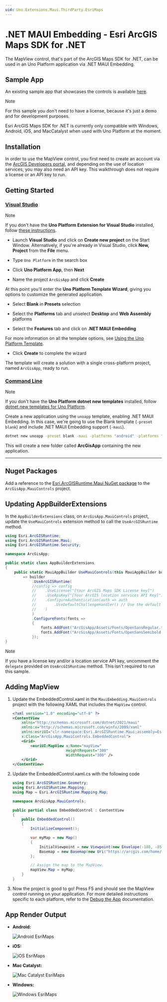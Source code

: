 ```yaml
---
uid: Uno.Extensions.Maui.ThirdParty.EsriMaps
---
```

# .NET MAUI Embedding - Esri ArcGIS Maps SDK for .NET

The MapView control, that's part of the ArcGIS Maps SDK for .NET, can be used in an Uno Platform application via .NET MAUI Embedding. 

## Sample App

An existing sample app that showcases the controls is available [here](https://github.com/unoplatform/Uno.Samples/tree/master/UI/MauiEmbedding/ArcGisApp).

> [!NOTE]
> For this sample you don't need to have a license, because it's just a demo and for development purposes.
>
> Esri ArcGIS Maps SDK for .NET is currently only compatible with Windows, Android, iOS, and MacCatalyst when used with Uno Platform at the moment.

## Installation

In order to use the MapView control, you first need to create an account via the [ArcGIS Developers portal](https://developers.arcgis.com/sign-up/), and depending on the use of location services, you may also need an API key. This walkthrough does not require a license or an API key to run.

## Getting Started

### [Visual Studio](#tab/vs)

> [!NOTE]
> If you don't have the **Uno Platform Extension for Visual Studio** installed, follow [these instructions](xref:Uno.GetStarted.vs2022).

- Launch **Visual Studio** and click on **Create new project** on the Start Window. Alternatively, if you're already in Visual Studio, click **New, Project** from the **File** menu.

- Type `Uno Platform` in the search box

- Click **Uno Platform App**, then **Next**

- Name the project `ArcGisApp` and click **Create**

At this point you'll enter the **Uno Platform Template Wizard**, giving you options to customize the generated application.

- Select **Blank** in **Presets** selection

- Select the **Platforms** tab and unselect **Desktop** and **Web Assembly** platforms

- Select the **Features** tab and click on **.NET MAUI Embedding**

For more information on all the template options, see [Using the Uno Platform Template](xref:Uno.GettingStarted.UsingWizard).

- Click **Create** to complete the wizard

The template will create a solution with a single cross-platform project, named `ArcGisApp`, ready to run.

### [Command Line](#tab/cli)

> [!NOTE]
> If you don't have the **Uno Platform dotnet new templates** installed, follow [dotnet new templates for Uno Platform](xref:Uno.GetStarted.dotnet-new).

Create a new application using the `unoapp` template, enabling .NET MAUI Embedding. In this case, we're going to use the Blank template (`-preset blank`) and include .NET MAUI Embedding support (`-maui`).

```bash
dotnet new unoapp -preset blank -maui -platforms "android" -platforms "ios" -platforms "maccatalyst" -platforms "windows" -o ArcGisApp
```

This will create a new folder called **ArcGisApp** containing the new application.

---

## Nuget Packages

Add a reference to the [Esri.ArcGISRuntime.Maui NuGet package](https://www.nuget.org/packages/Esri.ArcGISRuntime.Maui) to the `ArcGisApp.MauiControls` project.

## Updating AppBuilderExtensions

In the `AppBuilderExtensions` class, on `ArcGisApp.MauiControls` project, update the `UseMauiControls` extension method to call the `UseArcGISRuntime` method.

```cs
using Esri.ArcGISRuntime;
using Esri.ArcGISRuntime.Maui;
using Esri.ArcGISRuntime.Security;

namespace ArcGisApp;

public static class AppBuilderExtensions
{
    public static MauiAppBuilder UseMauiControls(this MauiAppBuilder builder) 
        => builder
            .UseArcGISRuntime(
            //config => config
            //    .UseLicense("[Your ArcGIS Maps SDK License key]")
            //    .UseApiKey("[Your ArcGIS location services API Key]")
            //    .ConfigureAuthentication(auth => auth
            //        .UseDefaultChallengeHandler() // Use the default authentication dialog
            //    )
            )
            .ConfigureFonts(fonts =>
            {
                fonts.AddFont("ArcGisApp/Assets/Fonts/OpenSansRegular.ttf", "OpenSansRegular");
                fonts.AddFont("ArcGisApp/Assets/Fonts/OpenSansSemibold.ttf", "OpenSansSemibold");
            });
}
```

> [!NOTE]
> If you have a license key and/or a location service API key, uncomment the `delegate` provided on `UseArcGISRuntime` method. This isn't required to run this sample.

## Adding MapView

1. Update the EmbeddedControl.xaml in the `MauiEmbedding.MauiControls` project with the following XAML that includes the `MapView` control.

    ```xml
    <?xml version="1.0" encoding="utf-8" ?>
    <ContentView 
        xmlns="http://schemas.microsoft.com/dotnet/2021/maui"
        xmlns:x="http://schemas.microsoft.com/winfx/2009/xaml"
        xmlns:esriUI="clr-namespace:Esri.ArcGISRuntime.Maui;assembly=Esri.ArcGISRuntime.Maui"
        x:Class="ArcGisApp.MauiControls.EmbeddedControl">
        <Grid>
            <esriUI:MapView x:Name="mapView"
                            HeightRequest="300"
                            WidthRequest="300" />
        </Grid>
    </ContentView>
    ```

1. Update the EmbeddedControl.xaml.cs with the following code

    ```cs
    using Esri.ArcGISRuntime.Geometry;
    using Esri.ArcGISRuntime.Mapping;
    using Map = Esri.ArcGISRuntime.Mapping.Map;

    namespace ArcGisApp.MauiControls;

    public partial class EmbeddedControl : ContentView
    {
        public EmbeddedControl()
        {
            InitializeComponent();

            var myMap = new Map()
            {
                InitialViewpoint = new Viewpoint(new Envelope(-180, -85, 180, 85, SpatialReferences.Wgs84)),
                Basemap = new Basemap(new Uri("https://arcgis.com/home/item.html?id=86265e5a4bbb4187a59719cf134e0018"))
            };

            // Assign the map to the MapView.
            mapView.Map = myMap;
        }
    }
    ```

1. Now the project is good to go! Press F5 and should see the MapView control running on your application.
   For more detailed instructions specific to each platform, refer to the [Debug the App](xref:Uno.GettingStarted.CreateAnApp.VS2022#debug-the-app) documentation.

## App Render Output

- **Android:**

    ![Android EsriMaps](Assets/Screenshots/Android/EsriMaps.png)

- **iOS:**

    ![iOS EsriMaps](Assets/Screenshots/iOS/EsriMaps.png)

- **Mac Catalyst:**

    ![Mac Catalyst EsriMaps](Assets/Screenshots/MacCatalyst/EsriMaps.png)

- **Windows:**

    ![Windows EsriMaps](Assets/Screenshots/Windows/EsriMaps.png)
